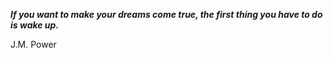 _**If you want to make your dreams come true, the first thing you have to do is wake up.**_

J.M. Power